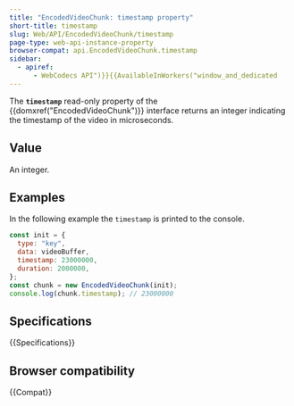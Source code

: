 ```yaml
---
title: "EncodedVideoChunk: timestamp property"
short-title: timestamp
slug: Web/API/EncodedVideoChunk/timestamp
page-type: web-api-instance-property
browser-compat: api.EncodedVideoChunk.timestamp
sidebar:
  - apiref:
      - WebCodecs API")}}{{AvailableInWorkers("window_and_dedicated
---
```


The **`timestamp`** read-only property of the {{domxref("EncodedVideoChunk")}} interface returns an integer indicating the timestamp of the video in microseconds.

## Value

An integer.

## Examples

In the following example the `timestamp` is printed to the console.

```js
const init = {
  type: "key",
  data: videoBuffer,
  timestamp: 23000000,
  duration: 2000000,
};
const chunk = new EncodedVideoChunk(init);
console.log(chunk.timestamp); // 23000000
```

## Specifications

{{Specifications}}

## Browser compatibility

{{Compat}}
